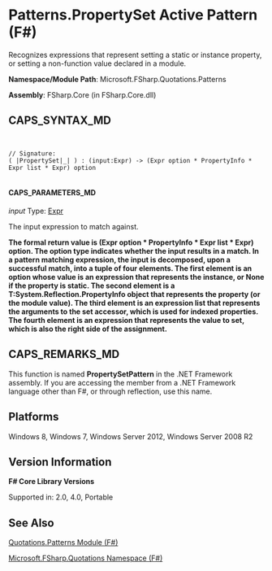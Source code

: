 # Patterns.PropertySet Active Pattern (F#)

Recognizes expressions that represent setting a static or instance property, or setting a non-function value declared in a module.

**Namespace/Module Path**: Microsoft.FSharp.Quotations.Patterns

**Assembly**: FSharp.Core (in FSharp.Core.dll)


## CAPS_SYNTAX_MD



```


// Signature:
( |PropertySet|_| ) : (input:Expr) -> (Expr option * PropertyInfo * Expr list * Expr) option


```



#### CAPS_PARAMETERS_MD
*input*
Type: [Expr](http://msdn.microsoft.com/en-us/library/ed6a2caf-69d4-45c2-ab97-e9b3be9bce65)


The input expression to match against.



**The formal return value is (Expr option &#42; PropertyInfo &#42; Expr list &#42; Expr) option. The option type indicates whether the input results in a match. In a pattern matching expression, the input is decomposed, upon a successful match, into a tuple of four elements. The first element is an option whose value is an expression that represents the instance, or None if the property is static. The second element is a T:System.Reflection.PropertyInfo object that represents the property (or the module value). The third element is an expression list that represents the arguments to the set accessor, which is used for indexed properties. The fourth element is an expression that represents the value to set, which is also the right side of the assignment.**
## CAPS_REMARKS_MD
This function is named **PropertySetPattern** in the .NET Framework assembly. If you are accessing the member from a .NET Framework language other than F#, or through reflection, use this name.


## Platforms
Windows 8, Windows 7, Windows Server 2012, Windows Server 2008 R2


## Version Information
**F# Core Library Versions**

Supported in: 2.0, 4.0, Portable




## See Also
[Quotations.Patterns Module &#40;F&#35;&#41;](Quotations.Patterns+Module+%28F%23%29.md)

[Microsoft.FSharp.Quotations Namespace &#40;F&#35;&#41;](Microsoft.FSharp.Quotations+Namespace+%28F%23%29.md)

